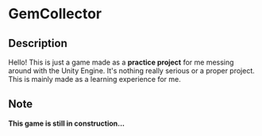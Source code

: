 # GemCollector

## Description

Hello! This is just a game made as a **practice project** for me messing around with
the Unity Engine. It's nothing really serious or a proper project. This is mainly made
as a learning experience for me.

## Note

**This game is still in construction...**
